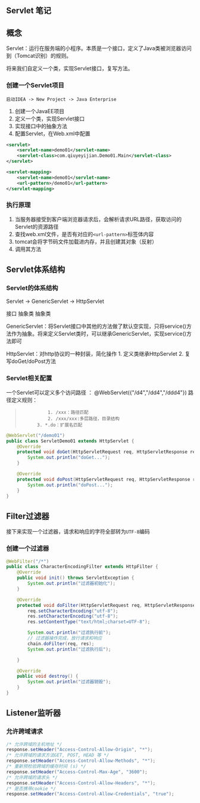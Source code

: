 ## Servlet 笔记

## 概念

Servlet：运行在服务端的小程序。本质是一个接口，定义了Java类被浏览器访问到（Tomcat识别）的规则。

将来我们自定义一个类，实现Servlet接口，复写方法。

### 创建一个Servlet项目

`启动IDEA -> New Project -> Java Enterprise`

1. 创建一个JavaEE项目
2. 定义一个类，实现Servlet接口
3. 实现接口中的抽象方法
4. 配置Servlet，在Web.xml中配置

```xml
<servlet>
    <servlet-name>demo01</servlet-name>
    <servlet-class>com.qiuyeyijian.Demo01.Main</servlet-class>
</servlet>

<servlet-mapping>
    <servlet-name>demo01</servlet-name>
    <url-pattern>/demo01</url-pattern>
</servlet-mapping>
```





### 执行原理

1. 当服务器接受到客户端浏览器请求后，会解析请求URL路径，获取访问的Servlet的资源路径
2. 查找web.xml文件，是否有对应的`<url-pattern>`标签体内容
3. tomcat会将字节码文件加载进内存，并且创建其对象（反射）
4. 调用其方法



## Servlet体系结构

### Servlet的体系结构

Servlet -> GenericServlet -> HttpServlet

接口			抽象类						抽象类

GenericServlet：将Servlet接口中其他的方法做了默认空实现，只将service()方法作为抽象。将来定义Servlet类时，可以继承GenericServlet，实现service()方法即可

HttpServlet：对http协议的一种封装，简化操作
  		1. 定义类继承HttpServlet
  		2. 复写doGet/doPost方法

### Servlet相关配置

 一个Servlet可以定义多个访问路径 ： @WebServlet({"/d4","/dd4","/ddd4"})
路径定义规则：

>    			1. /xxx：路径匹配
>   			2. /xxx/xxx:多层路径，目录结构
>  			3. *.do：扩展名匹配

```java
@WebServlet("/demo01")
public class ServletDemo01 extends HttpServlet {
    @Override
    protected void doGet(HttpServletRequest req, HttpServletResponse resp) throws ServletException, IOException {
        System.out.println("doGet...");
    }

    @Override
    protected void doPost(HttpServletRequest req, HttpServletResponse resp) throws ServletException, IOException {
        System.out.println("doPost...");
    }
}
```





## Filter过滤器

接下来实现一个过滤器，请求和响应的字符全部转为`UTF-8`编码

### 创建一个过滤器

```java
@WebFilter("/*")
public class CharacterEncodingFilter extends HttpFilter {
    @Override
    public void init() throws ServletException {
        System.out.println("过滤器初始化");
    }

    @Override
    protected void doFilter(HttpServletRequest req, HttpServletResponse res, FilterChain chain) throws IOException, ServletException {
        req.setCharacterEncoding("utf-8");
        res.setCharacterEncoding("utf-8");
        res.setContentType("text/html;charset=UTF-8");

        System.out.println("过滤执行前");
        // 过滤器操作完成，放行请求和响应
        chain.doFilter(req, res);
        System.out.println("过滤执行后");

    }

    @Override
    public void destroy() {
        System.out.println("过滤器销毁");
    }
}

```





## Listener监听器

























### 允许跨域请求

```java
/* 允许跨域的主机地址 */
response.setHeader("Access-Control-Allow-Origin", "*");  
/* 允许跨域的请求方法GET, POST, HEAD 等 */
response.setHeader("Access-Control-Allow-Methods", "*");  
/* 重新预检验跨域的缓存时间 (s) */
response.setHeader("Access-Control-Max-Age", "3600");  
/* 允许跨域的请求头 */
response.setHeader("Access-Control-Allow-Headers", "*");  
/* 是否携带cookie */
response.setHeader("Access-Control-Allow-Credentials", "true");  
```

